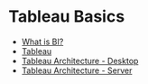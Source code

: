 # Tableau Basics
- [What is BI?](https://oreosblog.hashnode.dev/what-is-bi)
- [Tableau](https://oreosblog.hashnode.dev/tableau)
- [Tableau Architecture - Desktop](https://oreosblog.hashnode.dev/tableau-architecture-desktop)
- [Tableau Architecture - Server](https://oreosblog.hashnode.dev/tableau-architecture-server)
